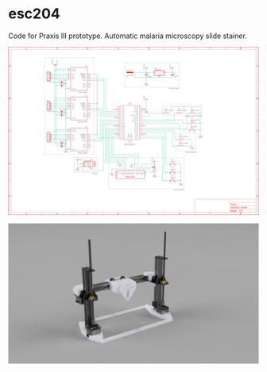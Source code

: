 # esc204

Code for Praxis III prototype. Automatic malaria microscopy slide stainer.

![Main schematic](resources/main-sch.png)

![Main render](resources/render1.png)
